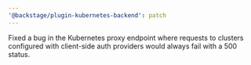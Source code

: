 ```yaml
---
'@backstage/plugin-kubernetes-backend': patch
---
```


Fixed a bug in the Kubernetes proxy endpoint where requests to clusters configured with client-side auth providers would always fail with a 500 status.
